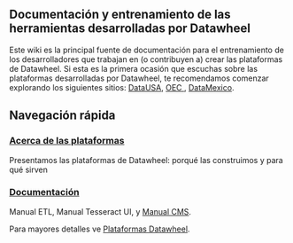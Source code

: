 ## Documentación y entrenamiento de las herramientas desarrolladas por Datawheel

Este wiki es la principal fuente de documentación para el entrenamiento de los desarrolladores que trabajan en (o contribuyen a) crear las plataformas de Datawheel. Si esta es la primera ocasión que escuchas sobre las plataformas desarrolladas por Datawheel, te recomendamos comenzar explorando los siguientes sitios: [DataUSA](https://datausa.io), [OEC ](https://oec.world), [DataMexico](https://datamexico.org). 

##  Navegación rápida 

### [Acerca de las plataformas](https://github.com/Datawheel/training-/wiki/Acerca-de-las-plataformas)

Presentamos las plataformas de Datawheel: porqué las construimos y para qué sirven 

### [Documentación ](https://github.com/Datawheel/training-/wiki/Documentación) 
Manual ETL, Manual Tesseract UI, y [Manual CMS](https://github.com/Datawheel/training-/wiki/Manual-CMS).

Para mayores detalles ve [Plataformas Datawheel](https://www.datawheel.us).
